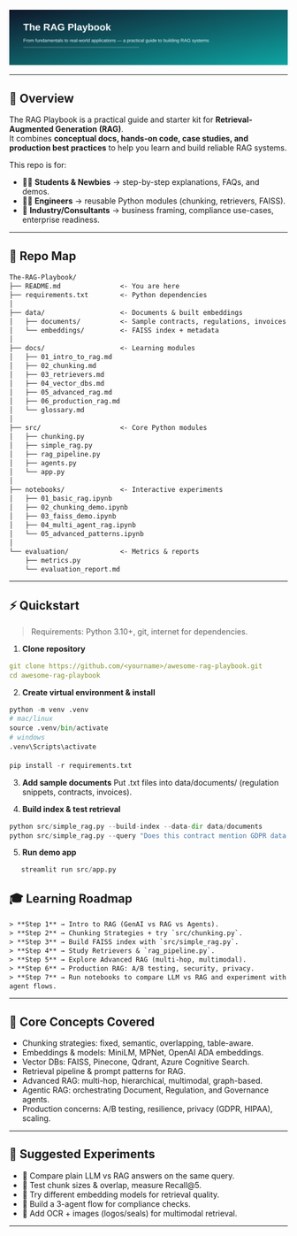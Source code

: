 ![banner](docs/1.svg)

<!--
Keywords: Retrieval-Augmented Generation, RAG, Generative AI, Vector Database, FAISS, LangChain, Azure OpenAI, Compliance AI, Audit AI, Document Intelligence, Multi-Agent AI, EY Capstone
-->

---

## 🚀 Overview
The RAG Playbook is a practical guide and starter kit for **Retrieval-Augmented Generation (RAG)**.  
It combines **conceptual docs, hands-on code, case studies, and production best practices** to help you learn and build reliable RAG systems.

This repo is for:
- 🧑‍🎓 **Students & Newbies** → step-by-step explanations, FAQs, and demos.  
- 👩‍💻 **Engineers** → reusable Python modules (chunking, retrievers, FAISS).  
- 🏢 **Industry/Consultants** → business framing, compliance use-cases, enterprise readiness.

---

## 📂 Repo Map
```
The-RAG-Playbook/
├── README.md               <- You are here
├── requirements.txt        <- Python dependencies
│
├── data/                   <- Documents & built embeddings
│   ├── documents/          <- Sample contracts, regulations, invoices
│   └── embeddings/         <- FAISS index + metadata
│
├── docs/                   <- Learning modules
│   ├── 01_intro_to_rag.md
│   ├── 02_chunking.md
│   ├── 03_retrievers.md
│   ├── 04_vector_dbs.md
│   ├── 05_advanced_rag.md
│   ├── 06_production_rag.md
│   └── glossary.md
│
├── src/                    <- Core Python modules
│   ├── chunking.py
│   ├── simple_rag.py
│   ├── rag_pipeline.py
│   ├── agents.py
│   └── app.py
│
├── notebooks/              <- Interactive experiments
│   ├── 01_basic_rag.ipynb
│   ├── 02_chunking_demo.ipynb
│   ├── 03_faiss_demo.ipynb
│   ├── 04_multi_agent_rag.ipynb
│   └── 05_advanced_patterns.ipynb
│
└── evaluation/             <- Metrics & reports
    ├── metrics.py
    └── evaluation_report.md
```


---

## ⚡ Quickstart

> Requirements: Python 3.10+, git, internet for dependencies.

1. **Clone repository**
```yaml
git clone https://github.com/<yourname>/awesome-rag-playbook.git
cd awesome-rag-playbook
```

2. **Create virtual environment & install**
```python
python -m venv .venv
# mac/linux
source .venv/bin/activate
# windows
.venv\Scripts\activate

pip install -r requirements.txt

```
3. **Add sample documents**
Put .txt files into data/documents/ (regulation snippets, contracts, invoices).

4. **Build index & test retrieval**
```python
python src/simple_rag.py --build-index --data-dir data/documents
python src/simple_rag.py --query "Does this contract mention GDPR data transfers?"
```

5. **Run demo app**
```python
   streamlit run src/app.py
```

## 🎓 Learning Roadmap
```
> **Step 1** → Intro to RAG (GenAI vs RAG vs Agents).  
> **Step 2** → Chunking Strategies + try `src/chunking.py`.  
> **Step 3** → Build FAISS index with `src/simple_rag.py`.  
> **Step 4** → Study Retrievers & `rag_pipeline.py`.  
> **Step 5** → Explore Advanced RAG (multi-hop, multimodal).  
> **Step 6** → Production RAG: A/B testing, security, privacy.  
> **Step 7** → Run notebooks to compare LLM vs RAG and experiment with agent flows.  
```
---

## 🔑 Core Concepts Covered

- Chunking strategies: fixed, semantic, overlapping, table-aware.  
- Embeddings & models: MiniLM, MPNet, OpenAI ADA embeddings.  
- Vector DBs: FAISS, Pinecone, Qdrant, Azure Cognitive Search.  
- Retrieval pipeline & prompt patterns for RAG.  
- Advanced RAG: multi-hop, hierarchical, multimodal, graph-based.  
- Agentic RAG: orchestrating Document, Regulation, and Governance agents.  
- Production concerns: A/B testing, resilience, privacy (GDPR, HIPAA), scaling.  

---

## 🧪 Suggested Experiments

- 🔹 Compare plain LLM vs RAG answers on the same query.  
- 🔹 Test chunk sizes & overlap, measure Recall@5.  
- 🔹 Try different embedding models for retrieval quality.  
- 🔹 Build a 3-agent flow for compliance checks.  
- 🔹 Add OCR + images (logos/seals) for multimodal retrieval.
---
